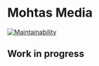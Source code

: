 # Mohtas Media

[![Maintainability](https://api.codeclimate.com/v1/badges/4b70082f3bbf850eb046/maintainability)](https://codeclimate.com/github/mohtasmedia/mohtas.media/maintainability)


## Work in progress
